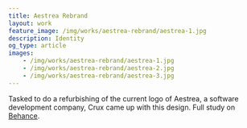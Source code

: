 ```yaml
---
title: Aestrea Rebrand
layout: work
feature_image: /img/works/aestrea-rebrand/aestrea-1.jpg
description: Identity
og_type: article
images:
    - /img/works/aestrea-rebrand/aestrea-1.jpg
    - /img/works/aestrea-rebrand/aestrea-2.jpg
    - /img/works/aestrea-rebrand/aestrea-3.jpg
---
```


Tasked to do a refurbishing of the current logo of Aestrea, a software development company, Crux came up with this design. Full study on <a href="https://www.behance.net/gallery/18254695/Aestrea-Logo-Design-Process" target="_blank">Behance</a>.
